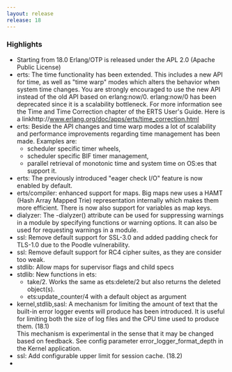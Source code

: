 ```yaml
---
layout: release
release: 18
---
```

### Highlights

* Starting from 18.0 Erlang/OTP is released under the APL 2.0 (Apache Public License)
* erts: The time functionality has been extended. This includes a new API for 
time, as well as "time warp" modes which alters the behavior when system time changes. You are strongly encouraged to use the new API instead of the old API based on erlang:now/0. erlang:now/0 has been deprecated since it is a scalability bottleneck. 
  For more information see the Time and Time Correction chapter of the ERTS User's Guide. Here is a linkhttp://www.erlang.org/doc/apps/erts/time_correction.html
* erts: Beside the API changes and time warp modes a lot of scalability and performance improvements regarding time management has been made. Examples are: 
  * scheduler specific timer wheels, 
  * scheduler specific BIF timer management, 
  * parallel retrieval of monotonic time and system time on OS:es that support it.
* erts: The previously introduced "eager check I/O" feature is now enabled by default.
* erts/compiler: enhanced support for maps. Big maps new uses a HAMT (Hash Array Mapped Trie) representation internally which makes them more efficient. There is now also support for variables as map keys.  
* dialyzer: The -dialyzer() attribute can be used for suppressing warnings 
in a module by specifying functions or warning options. 
  It can also be used for requesting warnings in a module.
* ssl: Remove default support for SSL-3.0 and added padding check for TLS-1.0 due to the Poodle vulnerability.
* ssl: Remove default support for RC4 cipher suites, as they are consider too weak.
* stdlib: Allow maps for supervisor flags and child specs
* stdlib: New functions in ets:
  * take/2. Works the same as ets:delete/2 but also returns the deleted object(s).
  * ets:update_counter/4 with a default object as argument
* kernel,stdlib,sasl: A mechanism for limiting the amount of text that the built-in error logger events will produce has been introduced. It is useful for limiting both the size of log files and the CPU time used to produce them. (18.1)  
  This mechanism is experimental in the sense that it may be changed based on feedback. See config parameter error_logger_format_depth in the Kernel application.
* ssl: Add configurable upper limit for session cache. (18.2)
* 
